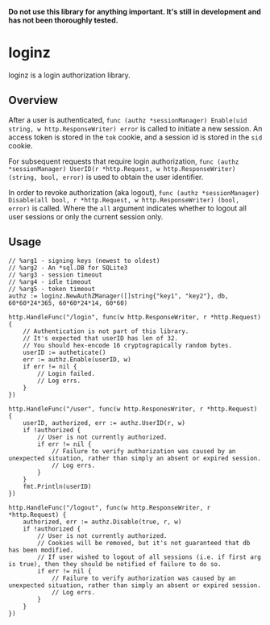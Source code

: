 **Do not use this library for anything important. It's still in development and
has not been thoroughly tested.**

# loginz

loginz is a login authorization library.

## Overview

After a user is authenticated,
`func (authz *sessionManager) Enable(uid string, w http.ResponseWriter) error`
is called to initiate a new session. An access token is stored in the `tok`
cookie, and a session id is stored in the `sid` cookie.

For subsequent requests that require login authorization,
`func (authz *sessionManager) UserID(r *http.Request, w http.ResponseWriter) (string, bool, error)`
is used to obtain the user identifier.

In order to revoke authorization (aka logout),
`func (authz *sessionManager) Disable(all bool, r *http.Request, w http.ResponseWriter) (bool, error)`
is called. Where the `all` argument indicates whether to logout all user
sessions or only the current session only.

## Usage

```
// %arg1 - signing keys (newest to oldest)
// %arg2 - An *sql.DB for SQLite3
// %arg3 - session timeout
// %arg4 - idle timeout
// %arg5 - token timeout
authz := loginz.NewAuthZManager([]string{"key1", "key2"}, db, 60*60*24*365, 60*60*24*14, 60*60)

http.HandleFunc("/login", func(w http.ResponseWriter, r *http.Request) {
	// Authentication is not part of this library.
	// It's expected that userID has len of 32.
	// You should hex-encode 16 cryptograpically random bytes.
	userID := autheticate()
	err := authz.Enable(userID, w)
	if err != nil {
		// Login failed.
		// Log errs.
	}
})

http.HandleFunc("/user", func(w http.ResponesWriter, r *http.Request) {
	userID, authorized, err := authz.UserID(r, w)
	if !authorized {
		// User is not currently authorized.
		if err != nil {
			// Failure to verify authorization was caused by an unexpected situation, rather than simply an absent or expired session.
			// Log errs.
		}
	}
	fmt.Println(userID)
})

http.HandleFunc("/logout", func(w http.ResponseWriter, r *http.Request) {
	authorized, err := authz.Disable(true, r, w)
	if !authorized {
		// User is not currently authorized.
		// Cookies will be removed, but it's not guaranteed that db has been modified.
		// If user wished to logout of all sessions (i.e. if first arg is true), then they should be notified of failure to do so.
		if err != nil {
			// Failure to verify authorization was caused by an unexpected situation, rather than simply an absent or expired session.
			// Log errs.
		}
	}
})
```
